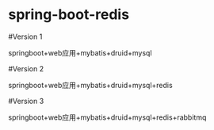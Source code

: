 # spring-boot-redis
#Version 1

springboot+web应用+mybatis+druid+mysql

#Version 2

springboot+web应用+mybatis+druid+mysql+redis

#Version 3

springboot+web应用+mybatis+druid+mysql+redis+rabbitmq
